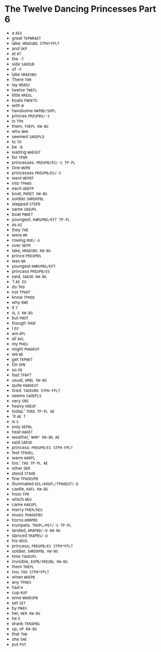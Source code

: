 # The Twelve Dancing Princesses Part 6

* a `AEU`
* great `TKPWRAET`
* lake; `HRAEUBG STPH*FPLT`
* and `SKP`
* at `AT`
* the `-T`
* side `SAOEUD`
* of `-F`
* lake `HRAEUBG`
* There `THR`
* lay `HRAEU`
* twelve `TWEFL`
* little `HREUL`
* boats `PWOETS`
* with `W`
* handsome `HAPBD/SOPL`
* princes `PREUPBS/-S`
* in `TPH`
* them, `THEPL KW-BG`
* who `WHO`
* seemed `SAOEPLD`
* to `TO`
* be `-B`
* waiting `WAEUGT`
* for `TPOR`
* princesses. `PREUPB/ES/-S TP-PL`
* One `WUPB`
* princesses `PREUPB/ES/-S`
* went `WEPBT`
* into `TPHAO`
* each `AOEFP`
* boat, `PWOET KW-BG`
* soldier `SHRERPBL`
* stepped `STEPD`
* same `SAEUPL`
* boat `PWOET`
* youngest. `KWRUPBG/EFT TP-PL`
* as `AZ`
* they `THE`
* were `WR`
* rowing `ROE/-G`
* over `OEFR`
* lake, `HRAEUBG KW-BG`
* prince `PREUPBS`
* was `WA`
* youngest `KWRUPBG/EFT`
* princess `PREUPB/ES`
* said, `SAEUD KW-BG`
* 'I `AE EU`
* do `TKO`
* not `TPHOT`
* know `TPHOE`
* why `KWR`
* it `T`
* is, `S KW-BG`
* but `PWUT`
* though `THOE`
* I `EU`
* am `APL`
* all `AUL`
* my `PHEU`
* might `PHAOEUT`
* we `WE`
* get `TKPWET`
* On `OPB`
* so `SO`
* fast `TPAFT`
* usual, `URBL KW-BG`
* quite `KWAOEUT`
* tired: `TAOEURD STPH-FPLT`
* seems `SAOEPLS`
* very `SRE`
* heavy `HOEUF`
* today.' `TOED TP-PL AE`
* 'It `AE T`
* is `S`
* only `OEPBL`
* heat `HAOET`
* weather,' `WHR* KW-BG AE`
* said `SAEUD`
* princess: `PREUPB/ES STPH-FPLT`
* feel `TPAOEL`
* warm `WARPL`
* too.' `TAO TP-PL AE`
* other `OER`
* stood `STAOD`
* fine `TPAOEUPB`
* illuminated `EUL/AOUPL/TPHAEUT/-D`
* castle, `KAFL KW-BG`
* from `TPR`
* which `WEU`
* came `KAEUPL`
* merry `PHER/REU`
* music `PHAOUFBG`
* horns `HORPBS`
* trumpets. `TRUPL/PET/-S TP-PL`
* landed, `HRAPBD/-D KW-BG`
* danced `TKAPBS/-D`
* his `HEUS`
* princess; `PREUPB/ES STPH*FPLT`
* soldier, `SHRERPBL KW-BG`
* time `TAOEUPL`
* invisible, `EUPB/SREUBL KW-BG`
* them `THEPL`
* too; `TAO STPH*FPLT`
* when `WHEPB`
* any `TPHEU`
* had `H`
* cup `KUP`
* wine `WAOEUPB`
* set `SET`
* by `PWEU`
* her, `HER KW-BG`
* he `E`
* drank `TKRAPBG`
* up, `UP KW-BG`
* that `THA`
* she `SHE`
* put `PUT`
